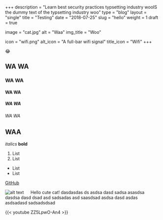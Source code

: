 +++
description = "Learn best security practices  typsetting industry wooIS the dummy text of the typsetting industry woo"
type = "blog"
layout = "single"
title = "Testing"
date = "2018-07-25"
slug = "hello"
weight = 1
draft = true

image = "cat.jpg"
alt = "Waa"
img_title = "Woo"

icon = "wifi.png"
alt_icon = "A full-bar wifi signal"
title_icon = "Wifi"
+++

:joy:

## WA WA
### WA WA
#### WA WA
##### WA WA
###### WA WA

## **WAA**


*italics*
**bold**

1. List
1. List

- List
- List

[GitHub](http://github.com)

![alt text](/created/img/cat.jpg "Title Text")
    &emsp; Hello cute cat! dasdasdas ds asdsa dasd sadsa asasdsa dasdsa dasd dsad asd sadsadas asd saasdsad asdsa dasd asdas asdsadasd sadsadsdsad
    
{{< youtube ZZ5LpwO-An4 >}}
 
 